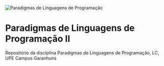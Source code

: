 ![Paradigmas de Linguagens de Programação](https://github.com/cmrevoredo/upe-lc-plp/blob/master/titulo.jpg?raw=true)
# Paradigmas de Linguagens de Programação II
Repositório da disciplina Paradigmas de Linguagens de Programação, LC, UPE Campus Garanhuns

